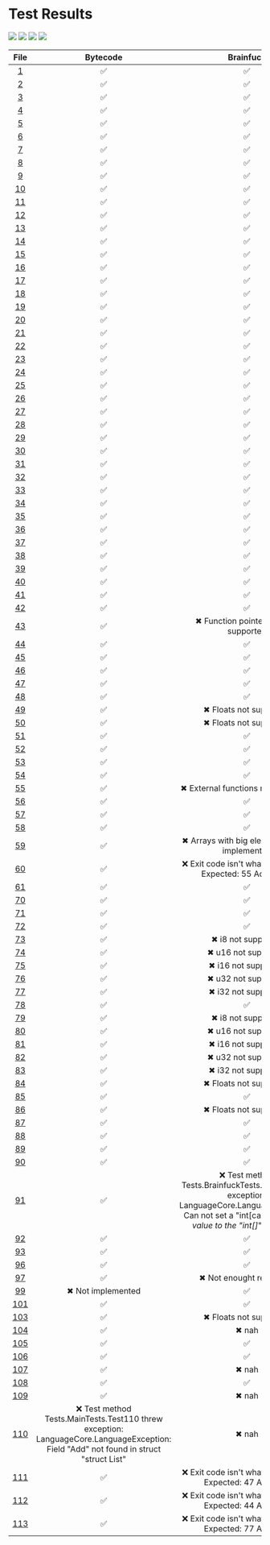 # Test Results
[![](https://svg.test-summary.com/dashboard.svg?p=375&f=13&s=153)](#)
[![](https://img.shields.io/badge/Passing-375-brightgreen?style=plastic])](#) [![](https://img.shields.io/badge/Failing-13-red?style=plastic])](#) [![](https://img.shields.io/badge/Skipped-153-silver?style=plastic])](#)

| File | Bytecode | Brainfuck |
|:----:|:--------:|:---------:|
| [1](https://github.com/BBpezsgo/Interpreter/blob/master/TestFiles/01.bbc) | ✅ | ✅ |
| [2](https://github.com/BBpezsgo/Interpreter/blob/master/TestFiles/02.bbc) | ✅ | ✅ |
| [3](https://github.com/BBpezsgo/Interpreter/blob/master/TestFiles/03.bbc) | ✅ | ✅ |
| [4](https://github.com/BBpezsgo/Interpreter/blob/master/TestFiles/04.bbc) | ✅ | ✅ |
| [5](https://github.com/BBpezsgo/Interpreter/blob/master/TestFiles/05.bbc) | ✅ | ✅ |
| [6](https://github.com/BBpezsgo/Interpreter/blob/master/TestFiles/06.bbc) | ✅ | ✅ |
| [7](https://github.com/BBpezsgo/Interpreter/blob/master/TestFiles/07.bbc) | ✅ | ✅ |
| [8](https://github.com/BBpezsgo/Interpreter/blob/master/TestFiles/08.bbc) | ✅ | ✅ |
| [9](https://github.com/BBpezsgo/Interpreter/blob/master/TestFiles/09.bbc) | ✅ | ✅ |
| [10](https://github.com/BBpezsgo/Interpreter/blob/master/TestFiles/10.bbc) | ✅ | ✅ |
| [11](https://github.com/BBpezsgo/Interpreter/blob/master/TestFiles/11.bbc) | ✅ | ✅ |
| [12](https://github.com/BBpezsgo/Interpreter/blob/master/TestFiles/12.bbc) | ✅ | ✅ |
| [13](https://github.com/BBpezsgo/Interpreter/blob/master/TestFiles/13.bbc) | ✅ | ✅ |
| [14](https://github.com/BBpezsgo/Interpreter/blob/master/TestFiles/14.bbc) | ✅ | ✅ |
| [15](https://github.com/BBpezsgo/Interpreter/blob/master/TestFiles/15.bbc) | ✅ | ✅ |
| [16](https://github.com/BBpezsgo/Interpreter/blob/master/TestFiles/16.bbc) | ✅ | ✅ |
| [17](https://github.com/BBpezsgo/Interpreter/blob/master/TestFiles/17.bbc) | ✅ | ✅ |
| [18](https://github.com/BBpezsgo/Interpreter/blob/master/TestFiles/18.bbc) | ✅ | ✅ |
| [19](https://github.com/BBpezsgo/Interpreter/blob/master/TestFiles/19.bbc) | ✅ | ✅ |
| [20](https://github.com/BBpezsgo/Interpreter/blob/master/TestFiles/20.bbc) | ✅ | ✅ |
| [21](https://github.com/BBpezsgo/Interpreter/blob/master/TestFiles/21.bbc) | ✅ | ✅ |
| [22](https://github.com/BBpezsgo/Interpreter/blob/master/TestFiles/22.bbc) | ✅ | ✅ |
| [23](https://github.com/BBpezsgo/Interpreter/blob/master/TestFiles/23.bbc) | ✅ | ✅ |
| [24](https://github.com/BBpezsgo/Interpreter/blob/master/TestFiles/24.bbc) | ✅ | ✅ |
| [25](https://github.com/BBpezsgo/Interpreter/blob/master/TestFiles/25.bbc) | ✅ | ✅ |
| [26](https://github.com/BBpezsgo/Interpreter/blob/master/TestFiles/26.bbc) | ✅ | ✅ |
| [27](https://github.com/BBpezsgo/Interpreter/blob/master/TestFiles/27.bbc) | ✅ | ✅ |
| [28](https://github.com/BBpezsgo/Interpreter/blob/master/TestFiles/28.bbc) | ✅ | ✅ |
| [29](https://github.com/BBpezsgo/Interpreter/blob/master/TestFiles/29.bbc) | ✅ | ✅ |
| [30](https://github.com/BBpezsgo/Interpreter/blob/master/TestFiles/30.bbc) | ✅ | ✅ |
| [31](https://github.com/BBpezsgo/Interpreter/blob/master/TestFiles/31.bbc) | ✅ | ✅ |
| [32](https://github.com/BBpezsgo/Interpreter/blob/master/TestFiles/32.bbc) | ✅ | ✅ |
| [33](https://github.com/BBpezsgo/Interpreter/blob/master/TestFiles/33.bbc) | ✅ | ✅ |
| [34](https://github.com/BBpezsgo/Interpreter/blob/master/TestFiles/34.bbc) | ✅ | ✅ |
| [35](https://github.com/BBpezsgo/Interpreter/blob/master/TestFiles/35.bbc) | ✅ | ✅ |
| [36](https://github.com/BBpezsgo/Interpreter/blob/master/TestFiles/36.bbc) | ✅ | ✅ |
| [37](https://github.com/BBpezsgo/Interpreter/blob/master/TestFiles/37.bbc) | ✅ | ✅ |
| [38](https://github.com/BBpezsgo/Interpreter/blob/master/TestFiles/38.bbc) | ✅ | ✅ |
| [39](https://github.com/BBpezsgo/Interpreter/blob/master/TestFiles/39.bbc) | ✅ | ✅ |
| [40](https://github.com/BBpezsgo/Interpreter/blob/master/TestFiles/40.bbc) | ✅ | ✅ |
| [41](https://github.com/BBpezsgo/Interpreter/blob/master/TestFiles/41.bbc) | ✅ | ✅ |
| [42](https://github.com/BBpezsgo/Interpreter/blob/master/TestFiles/42.bbc) | ✅ | ✅ |
| [43](https://github.com/BBpezsgo/Interpreter/blob/master/TestFiles/43.bbc) | ✅ | ✖ Function pointers are not supported |
| [44](https://github.com/BBpezsgo/Interpreter/blob/master/TestFiles/44.bbc) | ✅ | ✅ |
| [45](https://github.com/BBpezsgo/Interpreter/blob/master/TestFiles/45.bbc) | ✅ | ✅ |
| [46](https://github.com/BBpezsgo/Interpreter/blob/master/TestFiles/46.bbc) | ✅ | ✅ |
| [47](https://github.com/BBpezsgo/Interpreter/blob/master/TestFiles/47.bbc) | ✅ | ✅ |
| [48](https://github.com/BBpezsgo/Interpreter/blob/master/TestFiles/48.bbc) | ✅ | ✅ |
| [49](https://github.com/BBpezsgo/Interpreter/blob/master/TestFiles/49.bbc) | ✅ | ✖ Floats not supported |
| [50](https://github.com/BBpezsgo/Interpreter/blob/master/TestFiles/50.bbc) | ✅ | ✖ Floats not supported |
| [51](https://github.com/BBpezsgo/Interpreter/blob/master/TestFiles/51.bbc) | ✅ | ✅ |
| [52](https://github.com/BBpezsgo/Interpreter/blob/master/TestFiles/52.bbc) | ✅ | ✅ |
| [53](https://github.com/BBpezsgo/Interpreter/blob/master/TestFiles/53.bbc) | ✅ | ✅ |
| [54](https://github.com/BBpezsgo/Interpreter/blob/master/TestFiles/54.bbc) | ✅ | ✅ |
| [55](https://github.com/BBpezsgo/Interpreter/blob/master/TestFiles/55.bbc) | ✅ | ✖ External functions not supported |
| [56](https://github.com/BBpezsgo/Interpreter/blob/master/TestFiles/56.bbc) | ✅ | ✅ |
| [57](https://github.com/BBpezsgo/Interpreter/blob/master/TestFiles/57.bbc) | ✅ | ✅ |
| [58](https://github.com/BBpezsgo/Interpreter/blob/master/TestFiles/58.bbc) | ✅ | ✅ |
| [59](https://github.com/BBpezsgo/Interpreter/blob/master/TestFiles/59.bbc) | ✅ | ✖ Arrays with big element size not implemented |
| [60](https://github.com/BBpezsgo/Interpreter/blob/master/TestFiles/60.bbc) | ✅ | ❌ Exit code isn't what is expected: Expected: 55 Actual:   46 |
| [61](https://github.com/BBpezsgo/Interpreter/blob/master/TestFiles/61.bbc) | ✅ | ✅ |
| [70](https://github.com/BBpezsgo/Interpreter/blob/master/TestFiles/70.bbc) | ✅ | ✅ |
| [71](https://github.com/BBpezsgo/Interpreter/blob/master/TestFiles/71.bbc) | ✅ | ✅ |
| [72](https://github.com/BBpezsgo/Interpreter/blob/master/TestFiles/72.bbc) | ✅ | ✅ |
| [73](https://github.com/BBpezsgo/Interpreter/blob/master/TestFiles/73.bbc) | ✅ | ✖ i8 not supported |
| [74](https://github.com/BBpezsgo/Interpreter/blob/master/TestFiles/74.bbc) | ✅ | ✖ u16 not supported |
| [75](https://github.com/BBpezsgo/Interpreter/blob/master/TestFiles/75.bbc) | ✅ | ✖ i16 not supported |
| [76](https://github.com/BBpezsgo/Interpreter/blob/master/TestFiles/76.bbc) | ✅ | ✖ u32 not supported |
| [77](https://github.com/BBpezsgo/Interpreter/blob/master/TestFiles/77.bbc) | ✅ | ✖ i32 not supported |
| [78](https://github.com/BBpezsgo/Interpreter/blob/master/TestFiles/78.bbc) | ✅ | ✅ |
| [79](https://github.com/BBpezsgo/Interpreter/blob/master/TestFiles/79.bbc) | ✅ | ✖ i8 not supported |
| [80](https://github.com/BBpezsgo/Interpreter/blob/master/TestFiles/80.bbc) | ✅ | ✖ u16 not supported |
| [81](https://github.com/BBpezsgo/Interpreter/blob/master/TestFiles/81.bbc) | ✅ | ✖ i16 not supported |
| [82](https://github.com/BBpezsgo/Interpreter/blob/master/TestFiles/82.bbc) | ✅ | ✖ u32 not supported |
| [83](https://github.com/BBpezsgo/Interpreter/blob/master/TestFiles/83.bbc) | ✅ | ✖ i32 not supported |
| [84](https://github.com/BBpezsgo/Interpreter/blob/master/TestFiles/84.bbc) | ✅ | ✖ Floats not supported |
| [85](https://github.com/BBpezsgo/Interpreter/blob/master/TestFiles/85.bbc) | ✅ | ✅ |
| [86](https://github.com/BBpezsgo/Interpreter/blob/master/TestFiles/86.bbc) | ✅ | ✖ Floats not supported |
| [87](https://github.com/BBpezsgo/Interpreter/blob/master/TestFiles/87.bbc) | ✅ | ✅ |
| [88](https://github.com/BBpezsgo/Interpreter/blob/master/TestFiles/88.bbc) | ✅ | ✅ |
| [89](https://github.com/BBpezsgo/Interpreter/blob/master/TestFiles/89.bbc) | ✅ | ✅ |
| [90](https://github.com/BBpezsgo/Interpreter/blob/master/TestFiles/90.bbc) | ✅ | ✅ |
| [91](https://github.com/BBpezsgo/Interpreter/blob/master/TestFiles/91.bbc) | ✅ | ❌ Test method Tests.BrainfuckTests.Test91 threw exception:  LanguageCore.LanguageException: Can not set a "int[capacity]*" type value to the "int[]*" type field. |
| [92](https://github.com/BBpezsgo/Interpreter/blob/master/TestFiles/92.bbc) | ✅ | ✅ |
| [93](https://github.com/BBpezsgo/Interpreter/blob/master/TestFiles/93.bbc) | ✅ | ✅ |
| [96](https://github.com/BBpezsgo/Interpreter/blob/master/TestFiles/96.bbc) | ✅ | ✅ |
| [97](https://github.com/BBpezsgo/Interpreter/blob/master/TestFiles/97.bbc) | ✅ | ✖ Not enought resources |
| [99](https://github.com/BBpezsgo/Interpreter/blob/master/TestFiles/99.bbc) | ✖ Not implemented | ✅ |
| [101](https://github.com/BBpezsgo/Interpreter/blob/master/TestFiles/101.bbc) | ✅ | ✅ |
| [103](https://github.com/BBpezsgo/Interpreter/blob/master/TestFiles/103.bbc) | ✅ | ✖ Floats not supported |
| [104](https://github.com/BBpezsgo/Interpreter/blob/master/TestFiles/104.bbc) | ✅ | ✖ nah |
| [105](https://github.com/BBpezsgo/Interpreter/blob/master/TestFiles/105.bbc) | ✅ | ✅ |
| [106](https://github.com/BBpezsgo/Interpreter/blob/master/TestFiles/106.bbc) | ✅ | ✅ |
| [107](https://github.com/BBpezsgo/Interpreter/blob/master/TestFiles/107.bbc) | ✅ | ✖ nah |
| [108](https://github.com/BBpezsgo/Interpreter/blob/master/TestFiles/108.bbc) | ✅ | ✅ |
| [109](https://github.com/BBpezsgo/Interpreter/blob/master/TestFiles/109.bbc) | ✅ | ✖ nah |
| [110](https://github.com/BBpezsgo/Interpreter/blob/master/TestFiles/110.bbc) | ❌ Test method Tests.MainTests.Test110 threw exception:  LanguageCore.LanguageException: Field "Add" not found in struct "struct List<T>" | ✖ nah |
| [111](https://github.com/BBpezsgo/Interpreter/blob/master/TestFiles/111.bbc) | ✅ | ❌ Exit code isn't what is expected: Expected: 47 Actual:   7 |
| [112](https://github.com/BBpezsgo/Interpreter/blob/master/TestFiles/112.bbc) | ✅ | ❌ Exit code isn't what is expected: Expected: 44 Actual:   4 |
| [113](https://github.com/BBpezsgo/Interpreter/blob/master/TestFiles/113.bbc) | ✅ | ❌ Exit code isn't what is expected: Expected: 77 Actual:   7 |
